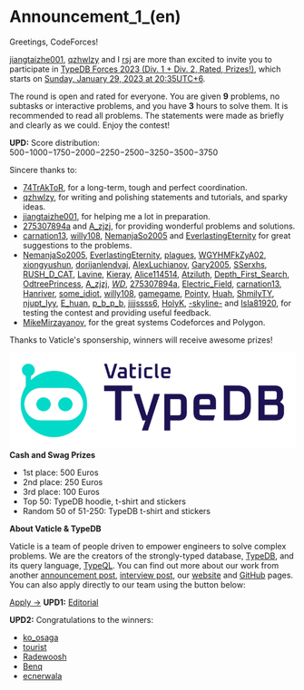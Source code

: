 # Announcement_1_(en)

Greetings, CodeForces!

[jiangtaizhe001](https://codeforces.com/profile/jiangtaizhe001 "Candidate Master jiangtaizhe001"), [qzhwlzy](https://codeforces.com/profile/qzhwlzy "Specialist qzhwlzy") and I [rsj](https://codeforces.com/profile/rsj "Master rsj") are more than excited to invite you to participate in [TypeDB Forces 2023 (Div. 1 + Div. 2, Rated, Prizes!)](https://codeforces.com/contest/1787), which starts on [Sunday, January 29, 2023 at 20:35UTC+6](https://codeforces.com/https://www.timeanddate.com/worldclock/fixedtime.html?day=29&month=1&year=2023&hour=17&min=35&sec=0&p1=166).

The round is open and rated for everyone. You are given **9** problems, no subtasks or interactive problems, and you have **3** hours to solve them. It is recommended to read all problems. The statements were made as briefly and clearly as we could. Enjoy the contest!

**UPD:** Score distribution: 500−1000−1750−2000−2250−2500−3250−3500−3750

Sincere thanks to:

 * [74TrAkToR](https://codeforces.com/profile/74TrAkToR "International Master 74TrAkToR"), for a long-term, tough and perfect coordination.
* [qzhwlzy](https://codeforces.com/profile/qzhwlzy "Specialist qzhwlzy"), for writing and polishing statements and tutorials, and sparky ideas.
* [jiangtaizhe001](https://codeforces.com/profile/jiangtaizhe001 "Candidate Master jiangtaizhe001"), for helping me a lot in preparation.
* [275307894a](https://codeforces.com/profile/275307894a "Grandmaster 275307894a") and [A_zjzj](https://codeforces.com/profile/A_zjzj "Master A_zjzj"), for providing wonderful problems and solutions.
* [carnation13](https://codeforces.com/profile/carnation13 "Expert carnation13"), [willy108](https://codeforces.com/profile/willy108 "Master willy108"), [NemanjaSo2005](https://codeforces.com/profile/NemanjaSo2005 "Master NemanjaSo2005") and [EverlastingEternity](https://codeforces.com/profile/EverlastingEternity "Candidate Master EverlastingEternity") for great suggestions to the problems.
* [NemanjaSo2005](https://codeforces.com/profile/NemanjaSo2005 "Master NemanjaSo2005"), [EverlastingEternity](https://codeforces.com/profile/EverlastingEternity "Candidate Master EverlastingEternity"), [plagues](https://codeforces.com/profile/plagues "Master plagues"), [WGYHMFkZyA02](https://codeforces.com/profile/WGYHMFkZyA02 "Candidate Master WGYHMFkZyA02"), [xiongyushun](https://codeforces.com/profile/xiongyushun "Pupil xiongyushun"), [dorijanlendvaj](https://codeforces.com/profile/dorijanlendvaj "Legendary Grandmaster dorijanlendvaj"), [AlexLuchianov](https://codeforces.com/profile/AlexLuchianov "International Grandmaster AlexLuchianov"), [Gary2005](https://codeforces.com/profile/Gary2005 "International Grandmaster Gary2005"), [SSerxhs](https://codeforces.com/profile/SSerxhs "International Grandmaster SSerxhs"), [RUSH_D_CAT](https://codeforces.com/profile/RUSH_D_CAT "Grandmaster RUSH_D_CAT"), [Lavine](https://codeforces.com/profile/Lavine "Master Lavine"), [Kieray](https://codeforces.com/profile/Kieray "Master Kieray"), [Alice114514](https://codeforces.com/profile/Alice114514 "Master Alice114514"), [Atziluth](https://codeforces.com/profile/Atziluth "Candidate Master Atziluth"), [Depth_First_Search](https://codeforces.com/profile/Depth_First_Search "International Grandmaster Depth_First_Search"), [OdtreePrincess](https://codeforces.com/profile/OdtreePrincess "Candidate Master OdtreePrincess"), [A_zjzj](https://codeforces.com/profile/A_zjzj "Master A_zjzj"), [_WD_](https://codeforces.com/profile/_WD_ "Candidate Master _WD_"), [275307894a](https://codeforces.com/profile/275307894a "Grandmaster 275307894a"), [Electric_Field](https://codeforces.com/profile/Electric_Field "Candidate Master Electric_Field"), [carnation13](https://codeforces.com/profile/carnation13 "Expert carnation13"), [Hanriver](https://codeforces.com/profile/Hanriver "Expert Hanriver"), [some_idiot](https://codeforces.com/profile/some_idiot "Master some_idiot"), [willy108](https://codeforces.com/profile/willy108 "Master willy108"), [gamegame](https://codeforces.com/profile/gamegame "Legendary Grandmaster gamegame"), [Pointy](https://codeforces.com/profile/Pointy "International Grandmaster Pointy"), [Huah](https://codeforces.com/profile/Huah "Grandmaster Huah"), [ShmilyTY](https://codeforces.com/profile/ShmilyTY "Grandmaster ShmilyTY"), [njupt_lyy](https://codeforces.com/profile/njupt_lyy "Master njupt_lyy"), [E_huan](https://codeforces.com/profile/E_huan "Candidate Master E_huan"), [p_b_p_b](https://codeforces.com/profile/p_b_p_b "Legendary Grandmaster p_b_p_b"), [jjjjssss6](https://codeforces.com/profile/jjjjssss6 "Expert jjjjssss6"), [HolyK](https://codeforces.com/profile/HolyK "Grandmaster HolyK"), [-skyline-](https://codeforces.com/profile/-skyline- "International Grandmaster -skyline-") and [Isla81920](https://codeforces.com/profile/Isla81920 "Candidate Master Isla81920"), for testing the contest and providing useful feedback.
* [MikeMirzayanov](https://codeforces.com/profile/MikeMirzayanov "Headquarters, MikeMirzayanov"), for the great systems Codeforces and Polygon.

Thanks to Vaticle's sponsership, winners will receive awesome prizes!

  ![TypeDB](images/f0caa9a0ec5004b681b17194c4df4855d0eb1dda.png) **Cash and Swag Prizes**

 * 1st place: 500 Euros
* 2nd place: 250 Euros
* 3rd place: 100 Euros
* Top 50: TypeDB hoodie, t-shirt and stickers
* Random 50 of 51-250: TypeDB t-shirt and stickers

**About Vaticle & TypeDB**

Vaticle is a team of people driven to empower engineers to solve complex problems. We are the creators of the strongly-typed database, [TypeDB](https://codeforces.com/https://github.com/vaticle/typedb), and its query language, [TypeQL](https://codeforces.com/https://github.com/vaticle/typeql). You can find out more about our work from another [announcement post](TypeDB_Forces_2023_(en).md), [interview post](https://codeforces.com/blog/entry/111699), our [website](https://codeforces.com/https://vaticle.com/) and [GitHub](https://codeforces.com/https://github.com/vaticle) pages. You can also apply directly to our team using the button below:

  [Apply →](https://codeforces.com/userForm/79ad07f037f009a0) **UPD1:** [Editorial](Tutorial_(en).md)

**UPD2:** Congratulations to the winners:

 * [ko_osaga](https://codeforces.com/profile/ko_osaga "Legendary Grandmaster ko_osaga")
* [tourist](https://codeforces.com/profile/tourist "Legendary Grandmaster tourist")
* [Radewoosh](https://codeforces.com/profile/Radewoosh "Legendary Grandmaster Radewoosh")
* [Benq](https://codeforces.com/profile/Benq "Legendary Grandmaster Benq")
* [ecnerwala](https://codeforces.com/profile/ecnerwala "Legendary Grandmaster ecnerwala")
